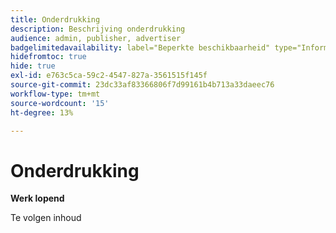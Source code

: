 ```yaml
---
title: Onderdrukking
description: Beschrijving onderdrukking
audience: admin, publisher, advertiser
badgelimitedavailability: label="Beperkte beschikbaarheid" type="Informative" url="https://helpx.adobe.com/legal/product-descriptions/real-time-customer-data-platform-collaboration.html newtab=true"
hidefromtoc: true
hide: true
exl-id: e763c5ca-59c2-4547-827a-3561515f145f
source-git-commit: 23dc33af83366806f7d99161b4b713a33daeec76
workflow-type: tm+mt
source-wordcount: '15'
ht-degree: 13%

---
```


# Onderdrukking

**Werk lopend**

Te volgen inhoud
